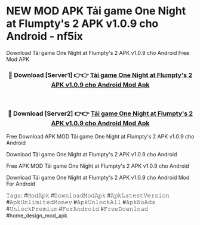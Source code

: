 # NEW MOD APK Tải game One Night at Flumpty's 2 APK v1.0.9 cho Android - nf5ix
Download Tải game One Night at Flumpty's 2 APK v1.0.9 cho Android Free Mod APK

<div align="center">
<h3>🔴 Download [Server1] 👉👉 <a href="https://apk-comot.site?title=Tải_game_One_Night_at_Flumpty's_2_APK_v1.0.9_cho_Android">Tải game One Night at Flumpty's 2 APK v1.0.9 cho Android Mod Apk</a></h3><br>

<h3>🔴 Download [Server2] 👉👉 <a href="https://apk-comot.site?title=Tải_game_One_Night_at_Flumpty's_2_APK_v1.0.9_cho_Android">Tải game One Night at Flumpty's 2 APK v1.0.9 cho Android Mod Apk</a></h3>
</div>


Free Download APK MOD Tải game One Night at Flumpty's 2 APK v1.0.9 cho Android

Download Tải game One Night at Flumpty's 2 APK v1.0.9 cho Android 

Free APK MOD Tải game One Night at Flumpty's 2 APK v1.0.9 cho Android 

Download Tải game One Night at Flumpty's 2 APK v1.0.9 cho Android Mod For Android

𝚃𝚊𝚐𝚜: #𝙼𝚘𝚍𝙰𝚙𝚔 #𝙳𝚘𝚠𝚗𝚕𝚘𝚊𝚍𝙼𝚘𝚍𝙰𝚙𝚔 #𝙰𝚙𝚔𝙻𝚊𝚝𝚎𝚜𝚝𝚅𝚎𝚛𝚜𝚒𝚘𝚗 #𝙰𝚙𝚔𝚄𝚗𝚕𝚒𝚖𝚒𝚝𝚎𝚍𝙼𝚘𝚗𝚎𝚢 #𝙰𝚙𝚔𝚄𝚗𝚕𝚘𝚌𝚔𝙰𝚕𝚕 #𝙰𝚙𝚔𝙽𝚘𝙰𝚍𝚜 #𝚄𝚗𝚕𝚘𝚌𝚔𝙿𝚛𝚎𝚖𝚒𝚞𝚖 #𝙵𝚘𝚛𝙰𝚗𝚍𝚛𝚘𝚒𝚍 #𝙵𝚛𝚎𝚎𝙳𝚘𝚠𝚗𝚕𝚘𝚊𝚍 #home_design_mod_apk